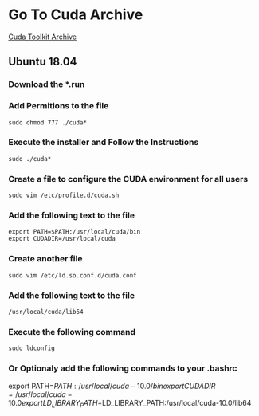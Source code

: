 # Go To Cuda Archive
[Cuda Toolkit Archive](https://developer.nvidia.com/cuda-toolkit-archive)

## Ubuntu 18.04
### Download the *.run
### Add Permitions to the file
```console
sudo chmod 777 ./cuda*
```
### Execute the installer and Follow the Instructions
```console
sudo ./cuda*
```
### Create a file to configure the CUDA environment for all users
```console
sudo vim /etc/profile.d/cuda.sh
```
### Add the following text to the file
```console
export PATH=$PATH:/usr/local/cuda/bin
export CUDADIR=/usr/local/cuda
```
### Create another file
```console
sudo vim /etc/ld.so.conf.d/cuda.conf
```
### Add the following text to the file
```console
/usr/local/cuda/lib64
```
### Execute the following command
```console
sudo ldconfig
```

### Or __Optionaly__ add the following commands to your .bashrc
export PATH=$PATH:/usr/local/cuda-10.0/bin
export CUDADIR=/usr/local/cuda-10.0
export LD_LIBRARY_PATH=$LD_LIBRARY_PATH:/usr/local/cuda-10.0/lib64
